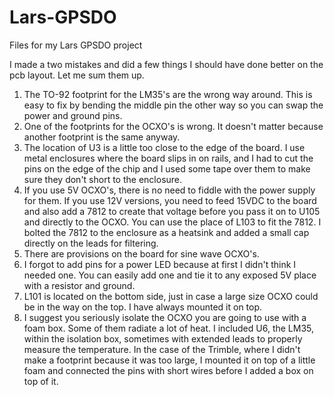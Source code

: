 # Lars-GPSDO
Files for my Lars GPSDO project


I made a two mistakes and did a few things I should have done better on the pcb layout. 
Let me sum them up.
1. The TO-92 footprint for the LM35's are the wrong way around. This is easy to fix by bending the middle pin the other way so you can swap the power and ground pins.
2. One of the footprints for the OCXO's is wrong. It doesn't matter because another footprint is the same anyway.
3. The location of U3 is a little too close to the edge of the board. I use metal enclosures where the board slips in on rails, and I had to cut the pins on the edge of the chip and I used some tape over them to make sure they don't short to the enclosure.
4. If you use 5V OCXO's, there is no need to fiddle with the power supply for them. If you use 12V versions, you need to feed 15VDC to the board and also add a 7812 to create that voltage before you pass it on to U105 and directly to the OCXO. You can use the place of L103 to fit the 7812. I bolted the 7812 to the enclosure as a heatsink and added a small cap directly on the leads for filtering.
5. There are provisions on the board for sine wave OCXO's.
6. I forgot to add pins for a power LED because at first I didn't think I needed one. You can easily add one and tie it to any exposed 5V place with a resistor and ground.
7. L101 is located on the bottom side, just in case a large size OCXO could be in the way on the top. I have always mounted it on top.
8. I suggest you seriously isolate the OCXO you are going to use with a foam box. Some of them radiate a lot of heat. I included U6, the LM35, within the isolation box, sometimes with extended leads to properly measure the temperature. In the case of the Trimble, where I didn't make a footprint because it was too large, I mounted it on top of a little foam and connected the pins with short wires before I added a box on top of it.
